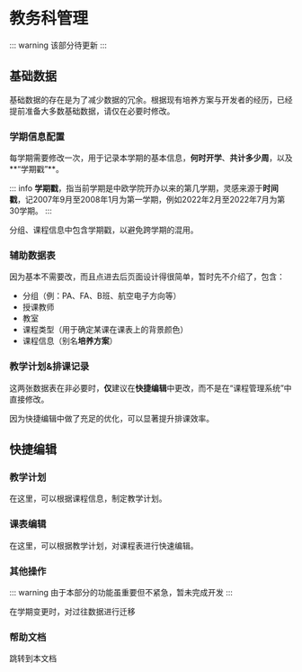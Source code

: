# 教务科管理

::: warning
该部分待更新
:::

## 基础数据

基础数据的存在是为了减少数据的冗余。根据现有培养方案与开发者的经历，已经提前准备大多数基础数据，请仅在必要时修改。

### 学期信息配置

每学期需要修改一次，用于记录本学期的基本信息，**何时开学**、**共计多少周**，以及**“学期戳”**。

::: info
**学期戳**，指当前学期是中欧学院开办以来的第几学期，灵感来源于**时间戳**，记2007年9月至2008年1月为第一学期，例如2022年2月至2022年7月为第30学期。
:::

分组、课程信息中包含学期戳，以避免跨学期的混用。

### 辅助数据表

因为基本不需要改，而且点进去后页面设计得很简单，暂时先不介绍了，包含：

+ 分组（例：PA、FA、B班、航空电子方向等）
+ 授课教师
+ 教室
+ 课程类型（用于确定某课在课表上的背景颜色）
+ 课程信息（别名**培养方案**）

### 教学计划&排课记录

这两张数据表在非必要时，**仅**建议在**快捷编辑**中更改，而不是在“课程管理系统”中直接修改。

因为快捷编辑中做了充足的优化，可以显著提升排课效率。

## 快捷编辑

### 教学计划

在这里，可以根据课程信息，制定教学计划。

### 课表编辑

在这里，可以根据教学计划，对课程表进行快速编辑。

### 其他操作

::: warning
由于本部分的功能虽重要但不紧急，暂未完成开发
:::

在学期变更时，对过往数据进行迁移

### 帮助文档

跳转到本文档